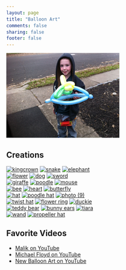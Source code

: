 ```yaml
---
layout: page
title: "Balloon Art"
comments: false
sharing: false
footer: false
---
```


![](/images/balloon-art.png)

## Creations

<!-- NOTE: Following code generated using http://includr.vispillo.org/ using the set
named wyatt-balloon-creations-portfolio -->

<a href="http://www.flickr.com/photos/50431981@N00/9058484996"><img src="http://farm8.static.flickr.com/7360/9058484996_798f786643_m.jpg" alt="kingcrown"/></a>&nbsp;<a href="http://www.flickr.com/photos/50431981@N00/9058485726"><img src="http://farm8.static.flickr.com/7346/9058485726_9e40059908_m.jpg" alt="snake"/></a>&nbsp;<a href="http://www.flickr.com/photos/50431981@N00/9058486804"><img src="http://farm8.static.flickr.com/7369/9058486804_cc837a4b2c_m.jpg" alt="elephant"/></a><br />
<a href="http://www.flickr.com/photos/50431981@N00/9056264143"><img src="http://farm4.static.flickr.com/3724/9056264143_91ce8ce1d2_m.jpg" alt="flower"/></a>&nbsp;<a href="http://www.flickr.com/photos/50431981@N00/9058487814"><img src="http://farm4.static.flickr.com/3813/9058487814_5555cd3ea7_m.jpg" alt="dog"/></a>&nbsp;<a href="http://www.flickr.com/photos/50431981@N00/9058488186"><img src="http://farm6.static.flickr.com/5526/9058488186_9571e42c8f_m.jpg" alt="sword"/></a><br />
<a href="http://www.flickr.com/photos/50431981@N00/9058489520"><img src="http://farm6.static.flickr.com/5549/9058489520_54874a00c0_m.jpg" alt="giraffe"/></a>&nbsp;<a href="http://www.flickr.com/photos/50431981@N00/9058490146"><img src="http://farm4.static.flickr.com/3812/9058490146_efdfdebf5d_m.jpg" alt="poodle"/></a>&nbsp;<a href="http://www.flickr.com/photos/50431981@N00/9056269513"><img src="http://farm8.static.flickr.com/7302/9056269513_e857f3f004_m.jpg" alt="mouse"/></a><br />
<a href="http://www.flickr.com/photos/50431981@N00/9056268783"><img src="http://farm8.static.flickr.com/7368/9056268783_8beec68da0_m.jpg" alt="bee"/></a>&nbsp;<a href="http://www.flickr.com/photos/50431981@N00/9058492356"><img src="http://farm8.static.flickr.com/7366/9058492356_a94ed08512_m.jpg" alt="heart"/></a>&nbsp;<a href="http://www.flickr.com/photos/50431981@N00/9058493398"><img src="http://farm8.static.flickr.com/7449/9058493398_e39163738a_m.jpg" alt="butterfly"/></a><br />
<a href="http://www.flickr.com/photos/50431981@N00/9056271979"><img src="http://farm8.static.flickr.com/7370/9056271979_ac62203d34_m.jpg" alt="hat"/></a>&nbsp;<a href="http://www.flickr.com/photos/50431981@N00/9058495122"><img src="http://farm8.static.flickr.com/7423/9058495122_f95dee2cb2_m.jpg" alt="poodle hat"/></a>&nbsp;<a href="http://www.flickr.com/photos/50431981@N00/9056272731"><img src="http://farm8.static.flickr.com/7375/9056272731_0ff40c32c0_m.jpg" alt="photo (9)"/></a><br />
<a href="http://www.flickr.com/photos/50431981@N00/9056274507"><img src="http://farm6.static.flickr.com/5513/9056274507_65f8165bdc_m.jpg" alt="twist hat"/></a>&nbsp;<a href="http://www.flickr.com/photos/50431981@N00/9056274169"><img src="http://farm8.static.flickr.com/7328/9056274169_245f98515d_m.jpg" alt="flower ring"/></a>&nbsp;<a href="http://www.flickr.com/photos/50431981@N00/9058497090"><img src="http://farm6.static.flickr.com/5489/9058497090_57124407e9_m.jpg" alt="duckie"/></a><br />
<a href="http://www.flickr.com/photos/50431981@N00/9056275553"><img src="http://farm4.static.flickr.com/3669/9056275553_9f7e584bde_m.jpg" alt="teddy bear"/></a>&nbsp;<a href="http://www.flickr.com/photos/50431981@N00/9058498008"><img src="http://farm4.static.flickr.com/3789/9058498008_7b547b5eae_m.jpg" alt="bunny ears"/></a>&nbsp;<a href="http://www.flickr.com/photos/50431981@N00/9056277117"><img src="http://farm8.static.flickr.com/7376/9056277117_b91a07c33b_m.jpg" alt="tiara"/></a><br />
<a href="http://www.flickr.com/photos/50431981@N00/9058498706"><img src="http://farm8.static.flickr.com/7456/9058498706_7d9b28d416_m.jpg" alt="wand"/></a>&nbsp;<a href="http://www.flickr.com/photos/50431981@N00/9058500608"><img src="http://farm4.static.flickr.com/3738/9058500608_4949af5cd7_m.jpg" alt="propeller hat"/></a>&nbsp;


## Favorite Videos

* [Malik on YouTube](http://www.youtube.com/results?search_query=malik+balloon)
* [Michael Floyd on YouTube](http://www.youtube.com/user/balloonanimals/videos?view=0)
* [New Balloon Art on YouTube](http://www.youtube.com/user/newballoonart/videos?view=0)
